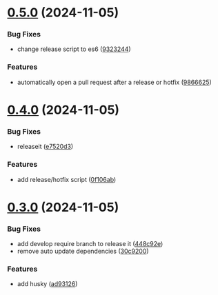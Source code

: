 

# [0.5.0](https://github.com/ivan-cavero/voluntariado-valencia/compare/v0.4.0...v0.5.0) (2024-11-05)


### Bug Fixes

* change release script to es6 ([9323244](https://github.com/ivan-cavero/voluntariado-valencia/commit/93232444b331e4ec58fb0e26fd9a25c9dfde6d9f))


### Features

* automatically open a pull request after a release or hotfix ([9866625](https://github.com/ivan-cavero/voluntariado-valencia/commit/9866625647cd6a147b76900c1ad51765dd458a3c))

# [0.4.0](https://github.com/ivan-cavero/voluntariado-valencia/compare/v0.3.0...v0.4.0) (2024-11-05)


### Bug Fixes

* releaseit ([e7520d3](https://github.com/ivan-cavero/voluntariado-valencia/commit/e7520d3e011cc04fc917609699731c24c80ed192))


### Features

* add release/hotfix script ([0f106ab](https://github.com/ivan-cavero/voluntariado-valencia/commit/0f106abdbb417e0eca1101a985a1346279e75ba0))

# [0.3.0](https://github.com/ivan-cavero/voluntariado-valencia/compare/v0.2.1...v0.3.0) (2024-11-05)


### Bug Fixes

* add develop require branch to release it ([448c92e](https://github.com/ivan-cavero/voluntariado-valencia/commit/448c92e672a57c3a1659bde0fdabd88e9c468139))
* remove auto update dependencies ([30c9200](https://github.com/ivan-cavero/voluntariado-valencia/commit/30c9200aee95b48e97633c05a84f6d95f7c53217))


### Features

* add husky ([ad93126](https://github.com/ivan-cavero/voluntariado-valencia/commit/ad931261f62ef24502e83d95901fe38aa8deb099))
